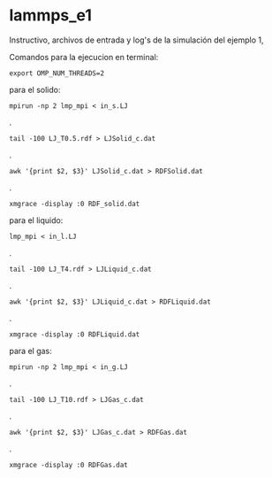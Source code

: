 # lammps_e1
Instructivo, archivos de entrada y log's de la simulación del ejemplo 1,

Comandos para la ejecucion en terminal:

    export OMP_NUM_THREADS=2

para el solido:

    mpirun -np 2 lmp_mpi < in_s.LJ
.

    tail -100 LJ_T0.5.rdf > LJSolid_c.dat
.

    awk '{print $2, $3}' LJSolid_c.dat > RDFSolid.dat
.

    xmgrace -display :0 RDF_solid.dat

para el liquido:

    lmp_mpi < in_l.LJ
.

    tail -100 LJ_T4.rdf > LJLiquid_c.dat
.

    awk '{print $2, $3}' LJLiquid_c.dat > RDFLiquid.dat
.

    xmgrace -display :0 RDFLiquid.dat

para el gas:

    mpirun -np 2 lmp_mpi < in_g.LJ
.

    tail -100 LJ_T10.rdf > LJGas_c.dat
.

    awk '{print $2, $3}' LJGas_c.dat > RDFGas.dat
.

    xmgrace -display :0 RDFGas.dat 
